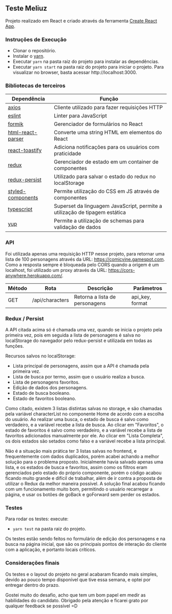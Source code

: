 ## Teste Meliuz

Projeto realizado em React e criado através da ferramenta [Create React App](https://github.com/facebook/create-react-app).

### Instruções de Execução

- Clonar o repositório.
- Instalar o [yarn](https://www.npmjs.com/package/yarn).
- Executar `yarn` na pasta raiz do projeto para instalar as dependências.
- Executar `yarn start` na pasta raiz do projeto para iniciar o projeto. Para visualizar no browser, basta acessar http://localhost:3000.

### Bibliotecas de terceiros

| Dependência | Função |
| ------ | ------ |
| [axios](https://github.com/axios/axios)    | Cliente utilizado para fazer requisições HTTP  |
| [eslint](https://www.npmjs.com/package/eslint)    | Linter para JavaScript  |
| [formik](https://formik.org/)    | Gerenciador de formulários no React  |
| [html-react-parser](https://www.npmjs.com/package/html-react-parser)    | Converte uma string HTML em elementos do React  |
| [react-toastify](https://www.npmjs.com/package/react-toastify)    | Adiciona notificações para os usuários com praticidade  |
| [redux](https://www.npmjs.com/package/redux)    | Gerenciador de estado em um container de componentes  |
| [redux-persist](https://www.npmjs.com/package/redux-persist)   | Utilizado para salvar o estado do redux no localStorage  |
| [styled-components](https://www.npmjs.com/package/styled-components)    | Permite utilização do CSS em JS através de componentes  |
| [typescript](https://www.npmjs.com/package/typescript)    | Superset da linguagem JavaScript, permite a utilização de tipagem estática  |
| [yup](https://www.npmjs.com/package/yup)    | Permite a utilização de schemas para validação de dados  |


### API

Foi utilizada apenas uma requisição HTTP nesse projeto, para retornar uma lista de 100 personagens através da URL: https://comicvine.gamespot.com.  
Como a resposta sempre é bloqueada pelo CORS quando a origem é um localhost, foi utilizado um proxy através da URL: https://cors-anywhere.herokuapp.com/.

| Método | Rota | Descrição | Parâmetros |
|-------| ------ | ---- | ------ |
|GET    | /api/characters       |  Retorna a lista de personagens     | api_key, format |


### Redux / Persist

A API citada acima só é chamada uma vez, quando se inicia o projeto pela primeira vez, pois em seguida a lista de personagens é salva no localStorage do navegador pelo redux-persist e utilizada em todas as funções.

Recursos salvos no localStorage:

- Lista principal de personagens, assim que a API é chamada pela primeira vez.
- Lista de busca por termo, assim que o usuário realiza a busca.
- Lista de personagens favoritos.
- Edição de dados dos personagens.
- Estado de busca booleano.
- Estado de favoritos booleano.

Como citado, existem 3 listas distintas salvas no storage, e são chamadas pela variável characterList no componente Home de acordo com a escolha do usuário.
Ao realizar uma busca, o estado de busca é salvo como verdadeiro, e a variável recebe a lista de busca. Ao clicar em "Favoritos", o estado de favoritos é salvo como verdadeiro, e a variável recebe a lista de favoritos adicionados manualmente por ele. Ao clicar em "Lista Completa", os dois estados são setados como falso e a variável recebe a lista principal.

Não é a situação mais prática ter 3 listas salvas no frontend, e frequentemente com dados duplicados, porém acabei achando a melhor solução para o problema proposto. Inicialmente havia salvado apenas uma lista, e os estados de busca e favoritos, assim como os filtros eram gerenciados pelo estado do próprio componente, porém o código acabou ficando muito grande e difícil de trabalhar, além de ir contra a proposta de utilizar o Redux da melhor maneira possível.
A solução final acabou ficando com um funcionamento muito bom, permitindo o usuário recarregar a página, e usar os botões de goBack e goForward sem perder os estados.

### Testes

Para rodar os testes: execute:

- `yarn test` na pasta raiz do projeto.

Os testes estão sendo feitos no formulário de edição dos personagens e na busca na página inicial, que são os principais pontos de interação do cliente com a aplicação, e portanto locais críticos.

### Considerações finais

Os testes e o layout do projeto no geral acabaram ficando mais simples, devido ao pouco tempo disponível que tive essa semana, e optei por entregar dentro do prazo.

Gostei muito do desafio, acho que tem um bom papel em medir as habilidades do candidato.
Obrigado pela atenção e ficarei grato por qualquer feedback se possível =D
